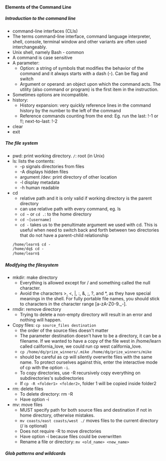 #### Elements of the Command Line
##### Introduction to the command line
- command-line interfaces (CLIs)
- The terms command-line interface, command language interpreter, shell, console, terminal window and other variants are often used interchangeably.
- Unix shell, namely Bash - common
- A command is case sensitive
- A parameter:
    - Option: a string of symbols that modifies the behavior of the command and it always starts with a dash (-). Can be flag and switch
    - Argument or operand: an object upon which the command acts. The utility (also command or program) is the first item in the instruction.
- Sometimes options are incompatible.
- history:
    - History expansion: very quickly reference lines in the command history by the number to the left of the command
    - Reference commands counting from the end: Eg. run the last: !-1 or !!; next-to-last: !-2
- clear
- exit
##### The file system
- pwd: print working directory. `/`: root (in Unix)
- ls: lists the contents: 
    - -p signals directories from files
    - -A displays hidden files
    - argument /dev: print directory of other location
    - -l display metadata 
    - -h human readable
- cd
    - relative path and it is only valid if working directory is the parent directory
    - can use relative path with every command, eg. ls
    - `cd ~` or `cd .`: to the home directory
    - `cd ~[username]`
    - `cd -` takes us to the penultimate argument we used with cd. This is useful when need to switch back and forth between two directories that do not have a parent-child relationship
    ```cmd
    /home/learn$ cd -
    /home/dq$ cd -
    /home/learn$
    ```
##### Modifying the filesystem
- mkdir: make directory
    - Everything is allowed except for / and something called the null character.
    - Avoid the characters >, <, |, :, &, ;, ?, and *, as they have special meanings in the shell. For fully portable file names, you should stick to characters in the character range [a-zA-Z0-9._-].
- rmdir: remove directory
    - Trying to delete a non-empty directory will result in an error and nothing will happen.
- Copy files: `cp source_files destination`
    - the order of the source files doesn't matter
    - The parameter destination doesn't have to be a directory, it can be a filename. If we wanted to have a copy of the file west in /home/learn called california_love, we could run cp west california_love.
    - `cp /home/dq/prize_winners/.mike /home/dq/prize_winners/mike`
    - should be careful as cp will silently overwrite files with the same name. To protect ourselves against this, enter the interactive mode of cp with the option `-i`.
    - To copy directories, use -R recursively copy everything on subdirectories's subdirectories
    - If `cp -R <folder1> <folder2>`, folder 1 will be copied inside folder2
- rm: delete files
    - To delete directory: rm -R <directory>
    - Have option -i
- mv: move files
    - MUST specify path for both source files and destination if not in home directory, otherwise mistakes.
    - `mv coasts/east coasts/west ./` moves files to the current directory (/ is optional)
    - Does not require -R to move directories
    - Have option -i because files could be overwritten
    - Rename a file or directory: `mv <old_name> <new_name>`

##### Glob patterns and wildcards